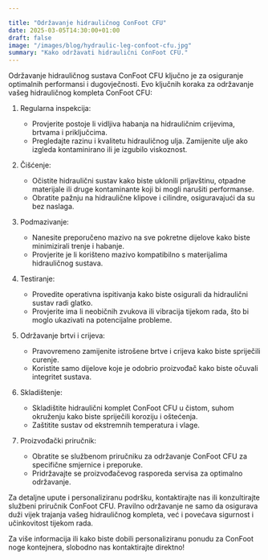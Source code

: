 ```yaml
---

title: "Održavanje hidrauličnog ConFoot CFU"
date: 2025-03-05T14:30:00+01:00
draft: false
image: "/images/blog/hydraulic-leg-confoot-cfu.jpg"
summary: "Kako održavati hidraulični ConFoot CFU."
---
```


Održavanje hidrauličnog sustava ConFoot CFU ključno je za osiguranje optimalnih performansi i dugovječnosti. Evo ključnih koraka za održavanje vašeg hidrauličnog kompleta ConFoot CFU:

1. Regularna inspekcija:
   - Provjerite postoje li vidljiva habanja na hidrauličnim crijevima, brtvama i priključcima.
   - Pregledajte razinu i kvalitetu hidrauličnog ulja. Zamijenite ulje ako izgleda kontaminirano ili je izgubilo viskoznost.

2. Čišćenje:
   - Očistite hidraulični sustav kako biste uklonili prljavštinu, otpadne materijale ili druge kontaminante koji bi mogli narušiti performanse.
   - Obratite pažnju na hidraulične klipove i cilindre, osiguravajući da su bez naslaga.

3. Podmazivanje:
   - Nanesite preporučeno mazivo na sve pokretne dijelove kako biste minimizirali trenje i habanje.
   - Provjerite je li korišteno mazivo kompatibilno s materijalima hidrauličnog sustava.

4. Testiranje:
   - Provedite operativna ispitivanja kako biste osigurali da hidraulični sustav radi glatko.
   - Provjerite ima li neobičnih zvukova ili vibracija tijekom rada, što bi moglo ukazivati na potencijalne probleme.

5. Održavanje brtvi i crijeva:
   - Pravovremeno zamijenite istrošene brtve i crijeva kako biste spriječili curenje.
   - Koristite samo dijelove koje je odobrio proizvođač kako biste očuvali integritet sustava.

6. Skladištenje:
   - Skladištite hidraulični komplet ConFoot CFU u čistom, suhom okruženju kako biste spriječili koroziju i oštećenja.
   - Zaštitite sustav od ekstremnih temperatura i vlage.

7. Proizvođački priručnik:
   - Obratite se službenom priručniku za održavanje ConFoot CFU za specifične smjernice i preporuke.
   - Pridržavajte se proizvođačevog rasporeda servisa za optimalno održavanje.

Za detaljne upute i personaliziranu podršku, kontaktirajte nas ili konzultirajte službeni priručnik ConFoot CFU. Pravilno održavanje ne samo da osigurava duži vijek trajanja vašeg hidrauličnog kompleta, već i povećava sigurnost i učinkovitost tijekom rada.

Za više informacija ili kako biste dobili personaliziranu ponudu za ConFoot noge kontejnera, slobodno nas kontaktirajte direktno!